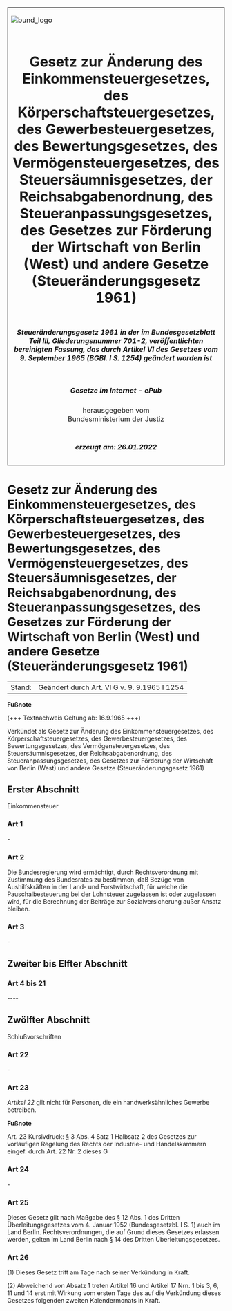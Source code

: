 <span id="DECKBLATT.html"></span>

<table border="0" frame="border" width="100%">

<tr valign="top">

<td align="left">

![bund\_logo](BfJ_2021_Web_de_de.gif)

</td>

<td align="right">

 

</td>

</tr>

<tr align="center" valign="middle">

<td colspan="2">

# Gesetz zur Änderung des Einkommensteuergesetzes, des Körperschaftsteuergesetzes, des Gewerbesteuergesetzes, des Bewertungsgesetzes, des Vermögensteuergesetzes, des Steuersäumnisgesetzes, der Reichsabgabenordnung, des Steueranpassungsgesetzes, des Gesetzes zur Förderung der Wirtschaft von Berlin (West) und andere Gesetze (Steueränderungsgesetz 1961)

</td>

</tr>

<tr align="center" valign="middle">

<td colspan="2">

##### Steueränderungsgesetz 1961 in der im Bundesgesetzblatt Teil III, Gliederungsnummer 701-2, veröffentlichten bereinigten Fassung, das durch Artikel VI des Gesetzes vom 9. September 1965 (BGBl. I S. 1254) geändert worden ist

</td>

</tr>

<tr align="center" valign="middle">

<td colspan="2">

  
  

##### Gesetze im Internet - ePub  
  
herausgegeben vom  
Bundesministerium der Justiz

</td>

</tr>

<tr align="center" valign="bottom">

<td colspan="2">

  
  

##### erzeugt am: 26.01.2022

</td>

</tr>

</table>

<span id="BJNR009810961.html"></span>

# Gesetz zur Änderung des Einkommensteuergesetzes, des Körperschaftsteuergesetzes, des Gewerbesteuergesetzes, des Bewertungsgesetzes, des Vermögensteuergesetzes, des Steuersäumnisgesetzes, der Reichsabgabenordnung, des Steueranpassungsgesetzes, des Gesetzes zur Förderung der Wirtschaft von Berlin (West) und andere Gesetze (Steueränderungsgesetz 1961)

<div>

<div class="jnhtml">

|        |                                              |
| ------ | -------------------------------------------- |
| Stand: | Geändert durch Art. VI G v. 9. 9.1965 I 1254 |

</div>

</div>

<div>

  
**Fußnote**

<div class="jnhtml">

<div>

<div class="jurAbsatz">

(+++ Textnachweis Geltung ab: 16.9.1965 +++)

</div>

<div class="jurAbsatz">

  
Verkündet als Gesetz zur Änderung des Einkommensteuergesetzes, des
Körperschaftsteuergesetzes, des Gewerbesteuergesetzes, des
Bewertungsgesetzes, des Vermögensteuergesetzes, des
Steuersäumnisgesetzes, der Reichsabgabenordnung, des
Steueranpassungsgesetzes, des Gesetzes zur Förderung der Wirtschaft von
Berlin (West) und andere Gesetze (Steueränderungsgesetz 1961)

</div>

</div>

</div>

</div>

<span id="BJNR009810961BJNG000100319.html"></span>

## Erster Abschnitt  
Einkommensteuer

<span id="BJNR009810961BJNE000400319.html"></span>

### Art 1  

<div>

<div class="jnhtml">

<div>

<div class="jurAbsatz">

\-

</div>

</div>

</div>

</div>

<span id="BJNR009810961BJNE000500319.html"></span>

### Art 2  

<div>

<div class="jnhtml">

<div>

<div class="jurAbsatz">

Die Bundesregierung wird ermächtigt, durch Rechtsverordnung mit
Zustimmung des Bundesrates zu bestimmen, daß Bezüge von Aushilfskräften
in der Land- und Forstwirtschaft, für welche die Pauschalbesteuerung bei
der Lohnsteuer zugelassen ist oder zugelassen wird, für die Berechnung
der Beiträge zur Sozialversicherung außer Ansatz bleiben.

</div>

</div>

</div>

</div>

<span id="BJNR009810961BJNE000600319.html"></span>

### Art 3  

<div>

<div class="jnhtml">

<div>

<div class="jurAbsatz">

\-

</div>

</div>

</div>

</div>

<span id="BJNR009810961BJNG000300319.html"></span>

## Zweiter bis Elfter Abschnitt  

<span id="BJNR009810961BJNE000700319.html"></span>

### Art 4 bis 21  
\----

<span id="BJNR009810961BJNG000200319.html"></span>

## Zwölfter Abschnitt  
Schlußvorschriften

<span id="BJNR009810961BJNE000800319.html"></span>

### Art 22  

<div>

<div class="jnhtml">

<div>

<div class="jurAbsatz">

\-

</div>

</div>

</div>

</div>

<span id="BJNR009810961BJNE000900319.html"></span>

### Art 23  

<div>

<div class="jnhtml">

<div>

<div class="jurAbsatz">

<span style="font-style:italic;">Artikel 22</span> gilt nicht für
Personen, die ein handwerksähnliches Gewerbe betreiben.

</div>

</div>

</div>

</div>

<div>

  
**Fußnote**

<div class="jnhtml">

<div>

<div class="jurAbsatz">

Art. 23 Kursivdruck: § 3 Abs. 4 Satz 1 Halbsatz 2 des Gesetzes zur
vorläufigen Regelung des Rechts der Industrie- und Handelskammern
eingef. durch Art. 22 Nr. 2 dieses G

</div>

</div>

</div>

</div>

<span id="BJNR009810961BJNE001000319.html"></span>

### Art 24  

<div>

<div class="jnhtml">

<div>

<div class="jurAbsatz">

\-

</div>

</div>

</div>

</div>

<span id="BJNR009810961BJNE001100319.html"></span>

### Art 25  

<div>

<div class="jnhtml">

<div>

<div class="jurAbsatz">

Dieses Gesetz gilt nach Maßgabe des § 12 Abs. 1 des Dritten
Überleitungsgesetzes vom 4. Januar 1952 (Bundesgesetzbl. I S. 1) auch
im Land Berlin. Rechtsverordnungen, die auf Grund dieses Gesetzes
erlassen werden, gelten im Land Berlin nach § 14 des Dritten
Überleitungsgesetzes.

</div>

</div>

</div>

</div>

<span id="BJNR009810961BJNE001200319.html"></span>

### Art 26  

<div>

<div class="jnhtml">

<div>

<div class="jurAbsatz">

(1) Dieses Gesetz tritt am Tage nach seiner Verkündung in Kraft.

</div>

<div class="jurAbsatz">

(2) Abweichend von Absatz 1 treten Artikel 16 und Artikel 17 Nrn. 1 bis
3, 6, 11 und 14 erst mit Wirkung vom ersten Tage des auf die Verkündung
dieses Gesetzes folgenden zweiten Kalendermonats in Kraft.

</div>

</div>

</div>

</div>
